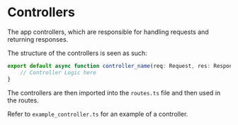 # Controllers

The app controllers, which are responsible for handling requests and returning responses.

The structure of the controllers is seen as such:

```ts
export default async function controller_name(req: Request, res: Response) {
	// Controller Logic here
}
```

The controllers are then imported into the `routes.ts` file and then used in the routes.

Refer to `example_controller.ts` for an example of a controller.
